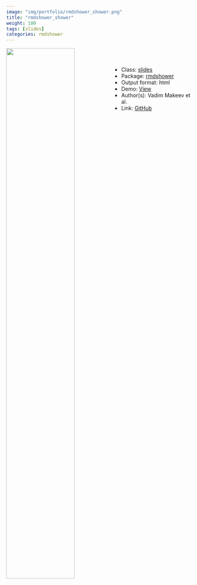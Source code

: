 ```yaml
---
image: "img/portfolio/rmdshower_shower.png"
title: "rmdshower_shower"
weight: 100
tags: [slides]
categories: rmdshower
---
```




<!--more-->

<p><a href="../../img/portfolio/rmdshower_shower.png"><img class = "jf-image-shadow" src="../../img/portfolio/rmdshower_shower.png" width="60%"  align="left"></a></p>

<br><br>

- Class: [slides](../../tags/slides)
- Package: [rmdshower](rmdshower)
- Output format: html
- Demo: [View](http://mangothecat.github.io/rmdshower/skeleton.html)
- Author(s): Vadim Makeev et al.
- Link: [GitHub](https://github.com/MangoTheCat/rmdshower)


